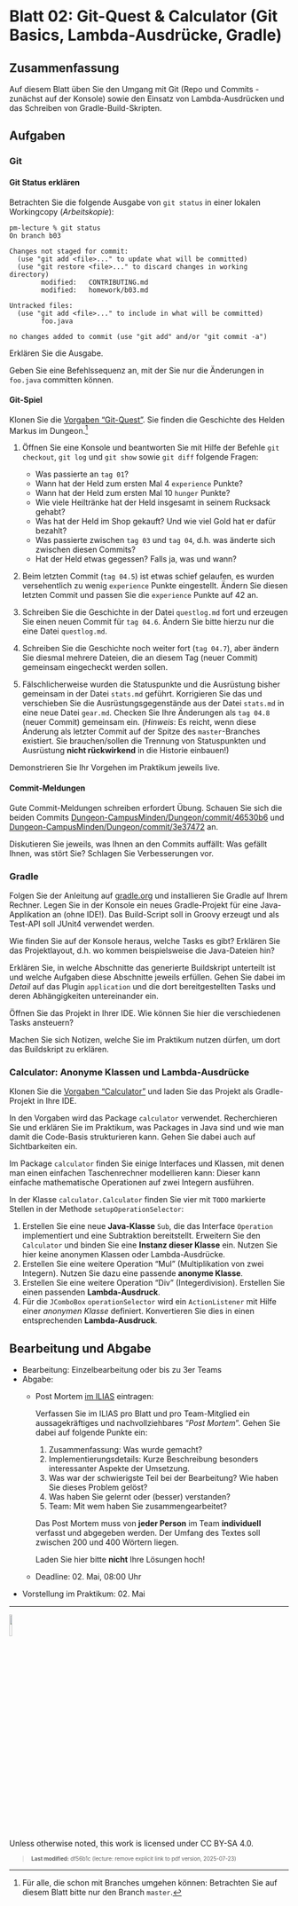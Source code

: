 # Blatt 02: Git-Quest & Calculator (Git Basics, Lambda-Ausdrücke, Gradle)

## Zusammenfassung

Auf diesem Blatt üben Sie den Umgang mit Git (Repo und Commits -
zunächst auf der Konsole) sowie den Einsatz von Lambda-Ausdrücken und
das Schreiben von Gradle-Build-Skripten.

## Aufgaben

### Git

#### Git Status erklären

Betrachten Sie die folgende Ausgabe von `git status` in einer lokalen
Workingcopy (*Arbeitskopie*):

    pm-lecture % git status
    On branch b03

    Changes not staged for commit:
      (use "git add <file>..." to update what will be committed)
      (use "git restore <file>..." to discard changes in working directory)
            modified:   CONTRIBUTING.md
            modified:   homework/b03.md

    Untracked files:
      (use "git add <file>..." to include in what will be committed)
            foo.java

    no changes added to commit (use "git add" and/or "git commit -a")

Erklären Sie die Ausgabe.

Geben Sie eine Befehlssequenz an, mit der Sie nur die Änderungen in
`foo.java` committen können.

#### Git-Spiel

Klonen Sie die [Vorgaben
“Git-Quest”](https://github.com/Programmiermethoden-CampusMinden/prog2_ybel_gitquest).
Sie finden die Geschichte des Helden Markus im Dungeon.[^1]

1.  Öffnen Sie eine Konsole und beantworten Sie mit Hilfe der Befehle
    `git checkout`, `git log` und `git show` sowie `git diff` folgende
    Fragen:

    - Was passierte an `tag 01`?
    - Wann hat der Held zum ersten Mal 4 `experience` Punkte?
    - Wann hat der Held zum ersten Mal 10 `hunger` Punkte?
    - Wie viele Heiltränke hat der Held insgesamt in seinem Rucksack
      gehabt?
    - Was hat der Held im Shop gekauft? Und wie viel Gold hat er dafür
      bezahlt?
    - Was passierte zwischen `tag 03` und `tag 04`, d.h. was änderte
      sich zwischen diesen Commits?
    - Hat der Held etwas gegessen? Falls ja, was und wann?

2.  Beim letzten Commit (`tag 04.5`) ist etwas schief gelaufen, es
    wurden versehentlich zu wenig `experience` Punkte eingestellt.
    Ändern Sie diesen letzten Commit und passen Sie die `experience`
    Punkte auf 42 an.

3.  Schreiben Sie die Geschichte in der Datei `questlog.md` fort und
    erzeugen Sie einen neuen Commit für `tag 04.6`. Ändern Sie bitte
    hierzu nur die eine Datei `questlog.md`.

4.  Schreiben Sie die Geschichte noch weiter fort (`tag 04.7`), aber
    ändern Sie diesmal mehrere Dateien, die an diesem Tag (neuer Commit)
    gemeinsam eingecheckt werden sollen.

5.  Fälschlicherweise wurden die Statuspunkte und die Ausrüstung bisher
    gemeinsam in der Datei `stats.md` geführt. Korrigieren Sie das und
    verschieben Sie die Ausrüstungsgegenstände aus der Datei `stats.md`
    in eine neue Datei `gear.md`. Checken Sie Ihre Änderungen als
    `tag 04.8` (neuer Commit) gemeinsam ein. (*Hinweis*: Es reicht, wenn
    diese Änderung als letzter Commit auf der Spitze des
    `master`-Branches existiert. Sie brauchen/sollen die Trennung von
    Statuspunkten und Ausrüstung **nicht rückwirkend** in die Historie
    einbauen!)

Demonstrieren Sie Ihr Vorgehen im Praktikum jeweils live.

#### Commit-Meldungen

Gute Commit-Meldungen schreiben erfordert Übung. Schauen Sie sich die
beiden Commits
[Dungeon-CampusMinden/Dungeon/commit/46530b6](https://github.com/Dungeon-CampusMinden/Dungeon/commit/46530b6dc970a8cedb0610b92268b9c78345e067)
und
[Dungeon-CampusMinden/Dungeon/commit/3e37472](https://github.com/Dungeon-CampusMinden/Dungeon/commit/3e3747220ade538b4c974a520cc9104121789aa1)
an.

Diskutieren Sie jeweils, was Ihnen an den Commits auffällt: Was gefällt
Ihnen, was stört Sie? Schlagen Sie Verbesserungen vor.

### Gradle

Folgen Sie der Anleitung auf [gradle.org](https://gradle.org/) und
installieren Sie Gradle auf Ihrem Rechner. Legen Sie in der Konsole ein
neues Gradle-Projekt für eine Java-Applikation an (ohne IDE!). Das
Build-Script soll in Groovy erzeugt und als Test-API soll JUnit4
verwendet werden.

Wie finden Sie auf der Konsole heraus, welche Tasks es gibt? Erklären
Sie das Projektlayout, d.h. wo kommen beispielsweise die Java-Dateien
hin?

Erklären Sie, in welche Abschnitte das generierte Buildskript unterteilt
ist und welche Aufgaben diese Abschnitte jeweils erfüllen. Gehen Sie
dabei im *Detail* auf das Plugin `application` und die dort
bereitgestellten Tasks und deren Abhängigkeiten untereinander ein.

Öffnen Sie das Projekt in Ihrer IDE. Wie können Sie hier die
verschiedenen Tasks ansteuern?

Machen Sie sich Notizen, welche Sie im Praktikum nutzen dürfen, um dort
das Buildskript zu erklären.

### Calculator: Anonyme Klassen und Lambda-Ausdrücke

Klonen Sie die [Vorgaben
“Calculator”](https://github.com/Programmiermethoden-CampusMinden/prog2_ybel_calculator)
und laden Sie das Projekt als Gradle-Projekt in Ihre IDE.

In den Vorgaben wird das Package `calculator` verwendet. Recherchieren
Sie und erklären Sie im Praktikum, was Packages in Java sind und wie man
damit die Code-Basis strukturieren kann. Gehen Sie dabei auch auf
Sichtbarkeiten ein.

Im Package `calculator` finden Sie einige Interfaces und Klassen, mit
denen man einen einfachen Taschenrechner modellieren kann: Dieser kann
einfache mathematische Operationen auf zwei Integern ausführen.

In der Klasse `calculator.Calculator` finden Sie vier mit `TODO`
markierte Stellen in der Methode `setupOperationSelector`:

1.  Erstellen Sie eine neue **Java-Klasse** `Sub`, die das Interface
    `Operation` implementiert und eine Subtraktion bereitstellt.
    Erweitern Sie den `Calculator` und binden Sie eine **Instanz dieser
    Klasse** ein. Nutzen Sie hier keine anonymen Klassen oder
    Lambda-Ausdrücke.
2.  Erstellen Sie eine weitere Operation “Mul” (Multiplikation von zwei
    Integern). Nutzen Sie dazu eine passende **anonyme Klasse**.
3.  Erstellen Sie eine weitere Operation “Div” (Integerdivision).
    Erstellen Sie einen passenden **Lambda-Ausdruck**.
4.  Für die `JComboBox` `operationSelector` wird ein `ActionListener`
    mit Hilfe einer *anonymen Klasse* definiert. Konvertieren Sie dies
    in einen entsprechenden **Lambda-Ausdruck**.

## Bearbeitung und Abgabe

- Bearbeitung: Einzelbearbeitung oder bis zu 3er Teams
- Abgabe:
  - Post Mortem [im
    ILIAS](https://www.hsbi.de/elearning/goto.php?target=exc_1514856&client_id=FH-Bielefeld)
    eintragen:

    Verfassen Sie im ILIAS pro Blatt und pro Team-Mitglied ein
    aussagekräftiges und nachvollziehbares “*Post Mortem*”. Gehen Sie
    dabei auf folgende Punkte ein:

    1.  Zusammenfassung: Was wurde gemacht?
    2.  Implementierungsdetails: Kurze Beschreibung besonders
        interessanter Aspekte der Umsetzung.
    3.  Was war der schwierigste Teil bei der Bearbeitung? Wie haben Sie
        dieses Problem gelöst?
    4.  Was haben Sie gelernt oder (besser) verstanden?
    5.  Team: Mit wem haben Sie zusammengearbeitet?

    Das Post Mortem muss von **jeder Person** im Team **individuell**
    verfasst und abgegeben werden. Der Umfang des Textes soll zwischen
    200 und 400 Wörtern liegen.

    Laden Sie hier bitte **nicht** Ihre Lösungen hoch!

  - Deadline: 02. Mai, 08:00 Uhr
- Vorstellung im Praktikum: 02. Mai

------------------------------------------------------------------------

<img src="https://licensebuttons.net/l/by-sa/4.0/88x31.png" width="10%">

Unless otherwise noted, this work is licensed under CC BY-SA 4.0.

<blockquote><p><sup><sub><strong>Last modified:</strong> df56b1c (lecture: remove explicit link to pdf version, 2025-07-23)<br></sub></sup></p></blockquote>

[^1]: Für alle, die schon mit Branches umgehen können: Betrachten Sie
    auf diesem Blatt bitte nur den Branch `master`.
